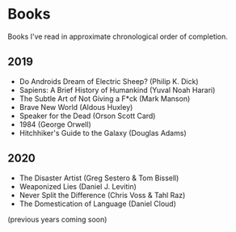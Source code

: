 # Books
Books I've read in approximate chronological order of completion.

## 2019
* Do Androids Dream of Electric Sheep? (Philip K. Dick)
* Sapiens: A Brief History of Humankind (Yuval Noah Harari)
* The Subtle Art of Not Giving a F\*ck (Mark Manson)
* Brave New World (Aldous Huxley)
* Speaker for the Dead (Orson Scott Card)
* 1984 (George Orwell)
* Hitchhiker's Guide to the Galaxy (Douglas Adams)

## 2020
* The Disaster Artist (Greg Sestero & Tom Bissell)
* Weaponized Lies (Daniel J. Levitin)
* Never Split the Difference (Chris Voss & Tahl Raz)
* The Domestication of Language (Daniel Cloud)

(previous years coming soon)
